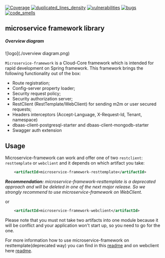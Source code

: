 [![Coverage](https://sonarcloud.io/api/project_badges/measure?metric=coverage&project=Netcracker_qubership-core-microservice-framework)](https://sonarcloud.io/summary/overall?id=Netcracker_qubership-core-microservice-framework)
[![duplicated_lines_density](https://sonarcloud.io/api/project_badges/measure?metric=duplicated_lines_density&project=Netcracker_qubership-core-microservice-framework)](https://sonarcloud.io/summary/overall?id=Netcracker_qubership-core-microservice-framework)
[![vulnerabilities](https://sonarcloud.io/api/project_badges/measure?metric=vulnerabilities&project=Netcracker_qubership-core-microservice-framework)](https://sonarcloud.io/summary/overall?id=Netcracker_qubership-core-microservice-framework)
[![bugs](https://sonarcloud.io/api/project_badges/measure?metric=bugs&project=Netcracker_qubership-core-microservice-framework)](https://sonarcloud.io/summary/overall?id=Netcracker_qubership-core-microservice-framework)
[![code_smells](https://sonarcloud.io/api/project_badges/measure?metric=code_smells&project=Netcracker_qubership-core-microservice-framework)](https://sonarcloud.io/summary/overall?id=Netcracker_qubership-core-microservice-framework)

microservice framework library
------------------------------

##### Overview diagram

![logo](./overview diagram.png)

`Microservice-framework` is a Cloud-Core framework which is intended for rapid development on Spring framework. This framework brings the following functionality out of the box:

* Route registration;
* Config-server property loader;
* Security request policy;
* Security authorization server;
* RestClient (RestTemplate/WebClient) for sending m2m or user secured requests;
* Headers interceptors (Accept-Language, X-Request-Id, Tenant, namespace)
* dbaas-client-postgresql-starter and dbaas-client-mongodb-starter 
* Swagger auth extension

Usage
-----

Microservice-framework can work and offer one of two `restclient`: `resttemplate` or `webclient` and it depends on which artifact you take:
 
 ```xml
     <artifactId>microservice-framework-resttemplate</artifactId>
```
_**Recommendation:** microservice-framework-resttemplate is a deprecated approach and will be deleted in one of the next major release. 
So we strongly recommend to use microservice-framework on WebClient._

or 

```xml
    <artifactId>microservice-framework-webclient</artifactId>
```

Please note that you must not take two artifacts into one module because it will be conflict and your application won't start up, so you need to go for the one.

For more information how to use microservice-framework on resttemplate(deprecated way) you can find in this [readme](./microservice-framework-resttemplate/README.md) and on webclient here [readme](./microservice-framework-webclient/README.md).


